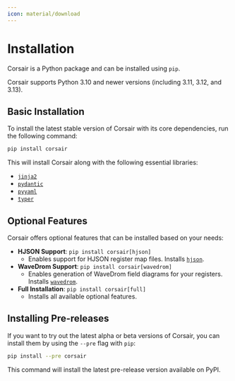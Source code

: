 ```yaml
---
icon: material/download
---
```


# Installation

Corsair is a Python package and can be installed using `pip`.

Corsair supports Python 3.10 and newer versions (including 3.11, 3.12, and 3.13).

## Basic Installation

To install the latest stable version of Corsair with its core dependencies, run the following command:

```bash
pip install corsair
```

This will install Corsair along with the following essential libraries:

*   [`jinja2`](https://pypi.org/project/Jinja2/)
*   [`pydantic`](https://pypi.org/project/pydantic/)
*   [`pyyaml`](https://pypi.org/project/PyYAML/)
*   [`typer`](https://pypi.org/project/typer/)

## Optional Features

Corsair offers optional features that can be installed based on your needs:

*   **HJSON Support**: `pip install corsair[hjson]`
    *   Enables support for HJSON register map files. Installs [`hjson`](https://pypi.org/project/hjson/).
*   **WaveDrom Support**: `pip install corsair[wavedrom]`
    *   Enables generation of WaveDrom field diagrams for your registers. Installs [`wavedrom`](https://pypi.org/project/WaveDrom/).
*   **Full Installation**: `pip install corsair[full]`
    *   Installs all available optional features.

## Installing Pre-releases

If you want to try out the latest alpha or beta versions of Corsair, you can install them by using the `--pre` flag with `pip`:

```bash
pip install --pre corsair
```

This command will install the latest pre-release version available on PyPI.
